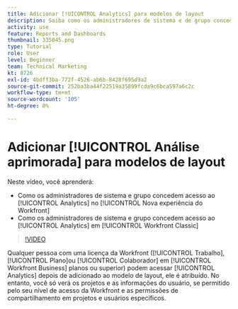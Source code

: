 ```yaml
---
title: Adicionar [!UICONTROL Analytics] para modelos de layout
description: Saiba como os administradores de sistema e de grupo concedem acesso ao Analytics.
activity: use
feature: Reports and Dashboards
thumbnail: 335045.png
type: Tutorial
role: User
level: Beginner
team: Technical Marketing
kt: 8726
exl-id: 4bdff3ba-772f-4526-ab6b-8428f695d9a2
source-git-commit: 252ba3ba44f22519a35899fcda9c6bca597a6c2c
workflow-type: tm+mt
source-wordcount: '105'
ht-degree: 0%

---
```


# Adicionar [!UICONTROL Análise aprimorada] para modelos de layout

Neste vídeo, você aprenderá:

* Como os administradores de sistema e grupo concedem acesso ao [!UICONTROL Analytics] no [!UICONTROL Nova experiência do Workfront]
* Como os administradores de sistema e grupo concedem acesso ao [!UICONTROL Analytics] em [!UICONTROL Workfront Classic]

>[!VIDEO](https://video.tv.adobe.com/v/335045/?quality=12)

Qualquer pessoa com uma licença da Workfront ([!UICONTROL Trabalho], [!UICONTROL Plano]ou [!UICONTROL Colaborador] em [!UICONTROL Workfront Business] planos ou superior) podem acessar [!UICONTROL Analytics] depois de adicionado ao modelo de layout, ele é atribuído. No entanto, você só verá os projetos e as informações do usuário, se permitido pelo seu nível de acesso da Workfront e as permissões de compartilhamento em projetos e usuários específicos.
